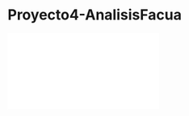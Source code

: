 # Proyecto4-AnalisisFacua

![Ver gráfica interactiva](src/02_graficas/03_promedio_categoria_supermercados_2024-10-26.html)

